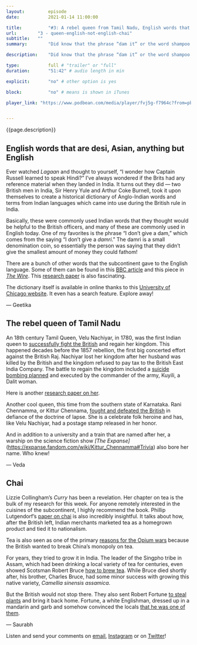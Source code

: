 ```yaml
---
layout:         episode
date: 			2021-01-14 11:00:00

title: 			"#3: A rebel queen from Tamil Nadu, English words that are not really English, and how the British got desis addicted to chai"
url:        "3 - queen-english-not-english-chai"
subtitle: 	""
summary: 		"Did know that the phrase “dam it” or the word shampoo has its roots in colonial India? Ever heard of Velu Nachiyar, the first queen in the subcontinent to wage war against the British? We also explore how chai came to India and how the desis got addicted to it."

description: 	"Did know that the phrase “dam it” or the word shampoo has its roots in colonial India? Ever heard of Velu Nachiyar, the first queen in the subcontinent to wage war against the British? We also explore how chai came to India and how the desis got addicted to it."

type:			full # "trailer" or "full"
duration: 		"51:42" # audio length in min

explicit: 		"no" # other option is yes

block: 			"no" # means is shown in iTunes

player_link: "https://www.podbean.com/media/player/fvj5g-f7964c?from=pb6admin&download=1&version=1&auto=0&share=1&download=1&rtl=0&fonts=Helvetica&skin=2&pfauth=&btn-skin=101"


---
```


{{page.description}}

<h2 class="fact__hed">English words that are desi, Asian, anything but English</h2>

Ever watched _Lagaan_ and thought to yourself, “I wonder how Captain Russell learned to speak Hindi?” I’ve always wondered if the Brits had any reference material when they landed in India. It turns out they did — two British men in India, Sir Henry Yule and Arthur Coke Burnell, took it upon themselves to create a historical dictionary of Anglo-Indian words and terms from Indian languages which came into use during the British rule in India. 

Basically, these were commonly used Indian words that they thought would be helpful to the British officers, and many of these are commonly used in English today. One of my favorites is the phrase “I don’t give a dam,” which comes from the saying “I don’t give a _damri_.” The damri is a small denomination coin, so essentially the person was saying that they didn’t give the smallest amount of money they could fathom! 

There are a bunch of other words that the subcontinent gave to the English language. Some of them can be found in this [BBC article](https://www.bbc.com/news/magazine-18796493) and this piece in [_The Wire_](https://thewire.in/books/hobson-jobson-dictionary-represents-multiplicity-india). This [research paper](https://www.researchgate.net/publication/275002387_A_Much_Tortured_Expression_A_New_Look_at_%27Hobson-Jobson%27) is also fascinating.

The dictionary itself is available in online thanks to this [University of Chicago website](https://dsalsrv04.uchicago.edu/dictionaries/hobsonjobson/). It even has a search feature. Explore away!

— Geetika

<h2 class="fact__hed">The rebel queen of Tamil Nadu</h2>

An 18th century Tamil Queen, Velu Nachiyar, in 1780, was the first Indian queen to [successfully fight the British](https://feminisminindia.com/2018/10/17/velu-nachiyar-queen-freedom-struggle/) and regain her kingdom. This happened decades before the 1857 rebellion, the first big concerted effort against the British Raj. Nachiyar lost her kingdom after her husband was killed by the British and the kingdom refused to pay tax to the British East India Company. The battle to regain the kingdom included a [suicide bombing planned](https://www.thehindubusinessline.com/blink/cover/veeramangai-velu-nachiyar/article26016399.ece) and executed by the commander of the army, Kuyili, a Dalit woman. 

Here is another [research paper on her](https://www.researchgate.net/publication/342313674_QUEEN_VELU_NACHIYAR_FIRST_WOMEN_AGAINST_BRITISH).

Another cool queen, this time from the southern state of Karnataka. Rani Chennamma, or Kittur Chennama, [fought and defeated the British](https://pib.gov.in/newsite/printrelease.aspx?relid=148944) in defiance of the doctrine of lapse. She is a celebrate folk heroine and has, like Velu Nachiyar, had a postage stamp released in her honor. 

And in addition to a university and a train that are named after her, a warship on the science fiction show _[The Expanse]_(https://expanse.fandom.com/wiki/Kittur_Chennamma#Trivia) also bore her name. Who knew!

— Veda


<h2 class="fact__hed">Chai</h2>

Lizzie Collingham’s _Curry_ has been a revelation. Her chapter on tea is the bulk of my research for this week. For anyone remotely interested in the cuisines of the subcontinent, I highly recommend the book. Phillip Lutgendorf’s [paper on chai](https://journals.sagepub.com/doi/full/10.1177/0725513612456896) is also incredibly insightful. It talks about how, after the British left, Indian merchants marketed tea as a homegrown product and tied it to nationalism.

Tea is also seen as one of the primary [reasons for the Opium wars](https://www.bbc.com/news/world-asia-india-36781368) because the British wanted to break China’s monopoly on tea. 

For years, they tried to grow it in India. The leader of the Singpho tribe in Assam, which had been drinking a local variety of tea for centuries, even showed Scotsman Robert Bruce [how to brew tea](https://lifestyle.livemint.com/food/drink/the-singpho-inheritance-111607624330106.html). While Bruce died shortly after, his brother, Charles Bruce, had some minor success with growing this native variety, _Camellia sinensis assamica_.

But the British would not stop there. They also sent Robert Fortune [to steal plants]( https://www.scmp.com/magazines/post-magazine/long-reads/article/2095707/great-tea-robbery-how-british-stole-chinas) and bring it back home. Fortune, a white Englishman, dressed up in a mandarin and garb and somehow convinced the locals [that he was one of them](https://www.smithsonianmag.com/history/the-great-british-tea-heist-9866709/).

— Saurabh

Listen and send your comments on [email](mailto:threedesithings@gmail.com), [Instagram](https://instagram.com/threedesithings) or on [Twitter](https://twitter.com/threedesithings)!